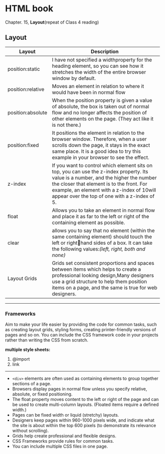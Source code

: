 # HTML book


Chapter. 15, **Layout**(repeat of Class 4 reading)

## Layout

|Layout|Description|
|---|---|
|position:static|I have not specified a widthproperty for the heading element, so you can see how it stretches the width of the entire browser window by default.|
|position:relative|Moves an element in relation to where it would have been in normal flow|
|position:absolute|When the position property is given a value of absolute, the box is taken out of normal flow and no longer affects the position of other elements on the page. (They act like it is not there.) |
|position:fixed|It positions the element in relation to the browser window. Therefore, when a user scrolls down the page, it stays in the exact same place. It is a good idea to try this example in your browser to see the effect.|
|z-index|If you want to control which element sits on top, you can use the z-index property. Its value is a number, and the higher the number the closer that element is to the front. For example, an element with a z-index of 10will appear over the top of one with a z-index of 5.|
|float|Allows you to take an element in normal flow and place it as far to the left or right of the containing element as possible.|
|clear|allows you to say that no element (within the same containing element) should touch the left or righthand sides of a box. It can take the following values:*(left, right, both and none)*|
|Layout Grids|Grids set consistent proportions and spaces between items which helps to create a professional looking design,Many designers use a grid structure to help them position items on a page, and the same is true for web designers. |
---
### Frameworks

Aim to make your life easier by providing the code for common tasks, such as creating layout grids, styling forms, creating printer-friendly versions of pages and so on. You can include the CSS framework code in your projects rather than writing the CSS from scratch.

**multiple style sheets:**
1. @import
1. link

---

- ``<div>`` elements are often used as containing elements to group together sections of a page.
- Browsers display pages in normal flow unless you specify relative, absolute, or fixed positioning.
- The float property moves content to the left or right of the page and can be used to create multi-column layouts. (Floated items require a defined width.)
- Pages can be fixed width or liquid (stretchy) layouts.
- Designers keep pages within 960-1000 pixels wide, and indicate what the site is about within the top 600 pixels (to demonstrate its relevance without scrolling).
- Grids help create professional and flexible designs.
- CSS Frameworks provide rules for common tasks.
- You can include multiple CSS files in one page.
